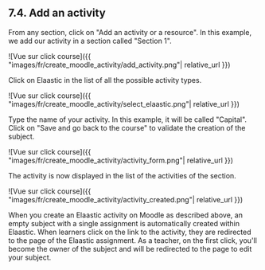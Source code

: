 ## 7.4. Add an activity

From any section, click on "Add an activity or a resource". In this example, we add our activity in a section called "Section 1".

![Vue sur click course]({{ "images/fr/create_moodle_activity/add_activity.png"| relative_url }})

Click on Elaastic in the list of all the possible activity types.

![Vue sur click course]({{ "images/fr/create_moodle_activity/select_elaastic.png"| relative_url }})

Type the name of your activity. In this example, it will be called "Capital". Click on "Save and go back to the course" to validate the creation of the subject.

![Vue sur click course]({{ "images/fr/create_moodle_activity/activity_form.png"| relative_url }})

The activity is now displayed in the list of the activities of the section.

![Vue sur click course]({{ "images/fr/create_moodle_activity/activity_created.png"| relative_url }})

When you create an Elaastic activity on Moodle as described above, an empty subject with a single assignment is automatically created within Elaastic.
When learners click on the link to the activity, they are redirected to the page of the Elaastic assignment.
As a teacher, on the first click, you'll become the owner of the subject and will be redirected to the page to edit your subject.
